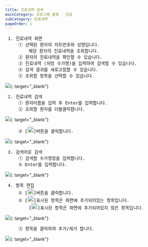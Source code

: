 ```yaml
---
title: 진료내역 검색
mainCategory: 프로그램 활용 - 진료
subCategory: 진료내역
pageOrder: 1
---
```


<pre>
 <t2><bold>1. 진료내역 화면 </bold></t2>
     ① 선택된 환자의 차트번호와 성명입니다.
         해당 환자의 진료내역을 조회합니다.
     ② 환자의 진료내역을 확인할 수 있습니다.
     ③ 진료내역 (처방 수가명)을 입력하여 검색할 수 있습니다.
     ④ 검색 결과를 새로고침할 수 있습니다.
     ⑤ 조회할 항목을 선택할 수 있습니다.
</pre>

[![]({{site.url}}/images/{{page.url}}_1.png)]({{site.url}}/images/{{page.url}}_1.png){: target="_blank"}  

<pre>
 <t2><bold>2. 진료내역 검색 </bold></t2>
     ① 환자이름을 입력 후 Enter를 입력합니다.
     ② 조회할 환자를 더블클릭합니다.
</pre>

[![]({{site.url}}/images/{{page.url}}_2.png)]({{site.url}}/images/{{page.url}}_2.png){: target="_blank"}  

<pre>
     ③ [<img src="/images/{{page.url}}_btn_1.png"  width="20" height="20">]버튼을 클릭합니다.
</pre>

[![]({{site.url}}/images/{{page.url}}_3.png)]({{site.url}}/images/{{page.url}}_3.png){: target="_blank"}  

<pre>
 <t2><bold>3. 검색어로 검색 </bold></t2>
     ① 검색할 수가명칭을 입력합니다.
     ② Enter를 입력합니다.
</pre>

[![]({{site.url}}/images/{{page.url}}_4.png)]({{site.url}}/images/{{page.url}}_4.png){: target="_blank"}  

<pre>
 <t2><bold>4. 항목 편집 </bold></t2>
     ① [<img src="/images/{{page.url}}_btn_2.png"  width="20" height="20">]버튼을 클릭합니다.
     ② [<img src="/images/{{page.url}}_btn_3.png"  width="20" height="20">]표시된 항목은 화면에 추가되어있는 항목입니다.
         [<img src="/images/{{page.url}}_btn_4.png"  width="20" height="20">]표시된 항목은 화면에 추가되어있지 않은 항목입니다.
</pre>

[![]({{site.url}}/images/{{page.url}}_5.png)]({{site.url}}/images/{{page.url}}_5.png){: target="_blank"}  

<pre>
     ③ 항목을 클릭하여 추가/제거 합니다.
</pre>

[![]({{site.url}}/images/{{page.url}}_6.png)]({{site.url}}/images/{{page.url}}_6.png){: target="_blank"}  